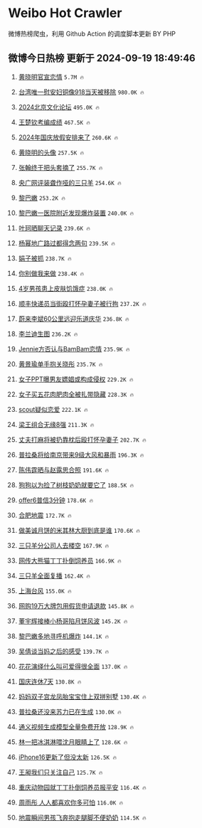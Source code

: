 # Weibo Hot Crawler 



微博热榜爬虫，利用 Github Action 的调度脚本更新 BY PHP 


## 微博今日热榜 更新于 2024-09-19 18:49:46 
1. [黄晓明官宣恋情](https://s.weibo.com/weibo?q=%E9%BB%84%E6%99%93%E6%98%8E%E5%AE%98%E5%AE%A3%E6%81%8B%E6%83%85&t=31&band_rank=1&Refer=top) `5.7M 🔥` 

1. [台湾唯一慰安妇铜像918当天被移除](https://s.weibo.com/weibo?q=%23%E5%8F%B0%E6%B9%BE%E5%94%AF%E4%B8%80%E6%85%B0%E5%AE%89%E5%A6%87%E9%93%9C%E5%83%8F918%E5%BD%93%E5%A4%A9%E8%A2%AB%E7%A7%BB%E9%99%A4%23&t=31&band_rank=2&Refer=top) `980.0K 🔥` 

1. [2024北京文化论坛](https://s.weibo.com/weibo?q=%232024%E5%8C%97%E4%BA%AC%E6%96%87%E5%8C%96%E8%AE%BA%E5%9D%9B%23&t=31&band_rank=3&Refer=top) `495.0K 🔥` 

1. [王楚钦考编成绩](https://s.weibo.com/weibo?q=%23%E7%8E%8B%E6%A5%9A%E9%92%A6%E8%80%83%E7%BC%96%E6%88%90%E7%BB%A9%23&t=31&band_rank=4&Refer=top) `467.5K 🔥` 

1. [2024年国庆放假安排来了](https://s.weibo.com/weibo?q=%232024%E5%B9%B4%E5%9B%BD%E5%BA%86%E6%94%BE%E5%81%87%E5%AE%89%E6%8E%92%E6%9D%A5%E4%BA%86%23&t=31&band_rank=5&Refer=top) `260.6K 🔥` 

1. [黄晓明的头像](https://s.weibo.com/weibo?q=%23%E9%BB%84%E6%99%93%E6%98%8E%E7%9A%84%E5%A4%B4%E5%83%8F%23&t=31&band_rank=6&Refer=top) `257.5K 🔥` 

1. [张翰终于把头套摘了](https://s.weibo.com/weibo?q=%E5%BC%A0%E7%BF%B0%E7%BB%88%E4%BA%8E%E6%8A%8A%E5%A4%B4%E5%A5%97%E6%91%98%E4%BA%86&t=31&band_rank=7&Refer=top) `255.7K 🔥` 

1. [央广网评装聋作哑的三只羊](https://s.weibo.com/weibo?q=%23%E5%A4%AE%E5%B9%BF%E7%BD%91%E8%AF%84%E8%A3%85%E8%81%8B%E4%BD%9C%E5%93%91%E7%9A%84%E4%B8%89%E5%8F%AA%E7%BE%8A%23&t=31&band_rank=8&Refer=top) `254.6K 🔥` 

1. [黎巴嫩](https://s.weibo.com/weibo?q=%E9%BB%8E%E5%B7%B4%E5%AB%A9&t=31&band_rank=9&Refer=top) `253.2K 🔥` 

1. [黎巴嫩一医院附近发现爆炸装置](https://s.weibo.com/weibo?q=%23%E9%BB%8E%E5%B7%B4%E5%AB%A9%E4%B8%80%E5%8C%BB%E9%99%A2%E9%99%84%E8%BF%91%E5%8F%91%E7%8E%B0%E7%88%86%E7%82%B8%E8%A3%85%E7%BD%AE%23&t=31&band_rank=10&Refer=top) `240.0K 🔥` 

1. [叶珂晒聊天记录](https://s.weibo.com/weibo?q=%23%E5%8F%B6%E7%8F%82%E6%99%92%E8%81%8A%E5%A4%A9%E8%AE%B0%E5%BD%95%23&t=31&band_rank=11&Refer=top) `239.6K 🔥` 

1. [杨幂地广路过都得念两句](https://s.weibo.com/weibo?q=%23%E6%9D%A8%E5%B9%82%E5%9C%B0%E5%B9%BF%E8%B7%AF%E8%BF%87%E9%83%BD%E5%BE%97%E5%BF%B5%E4%B8%A4%E5%8F%A5%23&t=31&band_rank=12&Refer=top) `239.5K 🔥` 

1. [娟子被抓](https://s.weibo.com/weibo?q=%E5%A8%9F%E5%AD%90%E8%A2%AB%E6%8A%93&t=31&band_rank=13&Refer=top) `238.7K 🔥` 

1. [你别做我来做](https://s.weibo.com/weibo?q=%23%E4%BD%A0%E5%88%AB%E5%81%9A%E6%88%91%E6%9D%A5%E5%81%9A%23&t=31&band_rank=14&Refer=top) `238.4K 🔥` 

1. [4岁男孩患上皮肤饥饿症](https://s.weibo.com/weibo?q=%234%E5%B2%81%E7%94%B7%E5%AD%A9%E6%82%A3%E4%B8%8A%E7%9A%AE%E8%82%A4%E9%A5%A5%E9%A5%BF%E7%97%87%23&t=31&band_rank=15&Refer=top) `238.0K 🔥` 

1. [顺丰快递员当街殴打怀孕妻子被行拘](https://s.weibo.com/weibo?q=%23%E9%A1%BA%E4%B8%B0%E5%BF%AB%E9%80%92%E5%91%98%E5%BD%93%E8%A1%97%E6%AE%B4%E6%89%93%E6%80%80%E5%AD%95%E5%A6%BB%E5%AD%90%E8%A2%AB%E8%A1%8C%E6%8B%98%23&t=31&band_rank=16&Refer=top) `237.2K 🔥` 

1. [蔚来李斌60公里远迎乐道庆华](https://s.weibo.com/weibo?q=%23%E8%94%9A%E6%9D%A5%E6%9D%8E%E6%96%8C60%E5%85%AC%E9%87%8C%E8%BF%9C%E8%BF%8E%E4%B9%90%E9%81%93%E5%BA%86%E5%8D%8E%23&t=31&band_rank=17&Refer=top) `236.8K 🔥` 

1. [李兰迪生图](https://s.weibo.com/weibo?q=%E6%9D%8E%E5%85%B0%E8%BF%AA%E7%94%9F%E5%9B%BE&t=31&band_rank=18&Refer=top) `236.2K 🔥` 

1. [Jennie方否认与BamBam恋情](https://s.weibo.com/weibo?q=%23Jennie%E6%96%B9%E5%90%A6%E8%AE%A4%E4%B8%8EBamBam%E6%81%8B%E6%83%85%23&t=31&band_rank=19&Refer=top) `235.9K 🔥` 

1. [黄景瑜单手抱关晓彤](https://s.weibo.com/weibo?q=%E9%BB%84%E6%99%AF%E7%91%9C%E5%8D%95%E6%89%8B%E6%8A%B1%E5%85%B3%E6%99%93%E5%BD%A4&t=31&band_rank=20&Refer=top) `235.7K 🔥` 

1. [女子PPT曝男友嫖娼或构成侵权](https://s.weibo.com/weibo?q=%23%E5%A5%B3%E5%AD%90PPT%E6%9B%9D%E7%94%B7%E5%8F%8B%E5%AB%96%E5%A8%BC%E6%88%96%E6%9E%84%E6%88%90%E4%BE%B5%E6%9D%83%23&t=31&band_rank=21&Refer=top) `229.2K 🔥` 

1. [女子买五花肉肥肉全被扎带隐藏](https://s.weibo.com/weibo?q=%23%E5%A5%B3%E5%AD%90%E4%B9%B0%E4%BA%94%E8%8A%B1%E8%82%89%E8%82%A5%E8%82%89%E5%85%A8%E8%A2%AB%E6%89%8E%E5%B8%A6%E9%9A%90%E8%97%8F%23&t=31&band_rank=22&Refer=top) `228.3K 🔥` 

1. [scout疑似恋爱](https://s.weibo.com/weibo?q=%23scout%E7%96%91%E4%BC%BC%E6%81%8B%E7%88%B1%23&t=31&band_rank=23&Refer=top) `222.1K 🔥` 

1. [梁王组合无缘8强](https://s.weibo.com/weibo?q=%23%E6%A2%81%E7%8E%8B%E7%BB%84%E5%90%88%E6%97%A0%E7%BC%988%E5%BC%BA%23&t=31&band_rank=24&Refer=top) `211.3K 🔥` 

1. [丈夫打麻将被扔靠枕后殴打怀孕妻子](https://s.weibo.com/weibo?q=%23%E4%B8%88%E5%A4%AB%E6%89%93%E9%BA%BB%E5%B0%86%E8%A2%AB%E6%89%94%E9%9D%A0%E6%9E%95%E5%90%8E%E6%AE%B4%E6%89%93%E6%80%80%E5%AD%95%E5%A6%BB%E5%AD%90%23&t=31&band_rank=25&Refer=top) `202.7K 🔥` 

1. [普拉桑将给南京带来9级大风和暴雨](https://s.weibo.com/weibo?q=%23%E6%99%AE%E6%8B%89%E6%A1%91%E5%B0%86%E7%BB%99%E5%8D%97%E4%BA%AC%E5%B8%A6%E6%9D%A59%E7%BA%A7%E5%A4%A7%E9%A3%8E%E5%92%8C%E6%9A%B4%E9%9B%A8%23&t=31&band_rank=26&Refer=top) `196.3K 🔥` 

1. [陈伟霆晒与赵露思合照](https://s.weibo.com/weibo?q=%23%E9%99%88%E4%BC%9F%E9%9C%86%E6%99%92%E4%B8%8E%E8%B5%B5%E9%9C%B2%E6%80%9D%E5%90%88%E7%85%A7%23&t=31&band_rank=27&Refer=top) `191.6K 🔥` 

1. [狗狗以为捡了树枝奶奶就要它了](https://s.weibo.com/weibo?q=%E7%8B%97%E7%8B%97%E4%BB%A5%E4%B8%BA%E6%8D%A1%E4%BA%86%E6%A0%91%E6%9E%9D%E5%A5%B6%E5%A5%B6%E5%B0%B1%E8%A6%81%E5%AE%83%E4%BA%86&t=31&band_rank=28&Refer=top) `188.5K 🔥` 

1. [offer6普信3分钟](https://s.weibo.com/weibo?q=offer6%E6%99%AE%E4%BF%A13%E5%88%86%E9%92%9F&t=31&band_rank=29&Refer=top) `178.6K 🔥` 

1. [合肥地震](https://s.weibo.com/weibo?q=%E5%90%88%E8%82%A5%E5%9C%B0%E9%9C%87&t=31&band_rank=30&Refer=top) `172.7K 🔥` 

1. [做美诚月饼的米其林大厨到底是谁](https://s.weibo.com/weibo?q=%23%E5%81%9A%E7%BE%8E%E8%AF%9A%E6%9C%88%E9%A5%BC%E7%9A%84%E7%B1%B3%E5%85%B6%E6%9E%97%E5%A4%A7%E5%8E%A8%E5%88%B0%E5%BA%95%E6%98%AF%E8%B0%81%23&t=31&band_rank=31&Refer=top) `170.6K 🔥` 

1. [三只羊分公司人去楼空](https://s.weibo.com/weibo?q=%23%E4%B8%89%E5%8F%AA%E7%BE%8A%E5%88%86%E5%85%AC%E5%8F%B8%E4%BA%BA%E5%8E%BB%E6%A5%BC%E7%A9%BA%23&t=31&band_rank=32&Refer=top) `167.9K 🔥` 

1. [网传大熊猫丁丁扑倒饲养员](https://s.weibo.com/weibo?q=%23%E7%BD%91%E4%BC%A0%E5%A4%A7%E7%86%8A%E7%8C%AB%E4%B8%81%E4%B8%81%E6%89%91%E5%80%92%E9%A5%B2%E5%85%BB%E5%91%98%23&t=31&band_rank=33&Refer=top) `166.9K 🔥` 

1. [三只羊全面复播](https://s.weibo.com/weibo?q=%23%E4%B8%89%E5%8F%AA%E7%BE%8A%E5%85%A8%E9%9D%A2%E5%A4%8D%E6%92%AD%23&t=31&band_rank=34&Refer=top) `162.4K 🔥` 

1. [上海台风](https://s.weibo.com/weibo?q=%E4%B8%8A%E6%B5%B7%E5%8F%B0%E9%A3%8E&t=31&band_rank=35&Refer=top) `155.0K 🔥` 

1. [网购19万大牌包用假货申请退款](https://s.weibo.com/weibo?q=%23%E7%BD%91%E8%B4%AD19%E4%B8%87%E5%A4%A7%E7%89%8C%E5%8C%85%E7%94%A8%E5%81%87%E8%B4%A7%E7%94%B3%E8%AF%B7%E9%80%80%E6%AC%BE%23&t=31&band_rank=36&Refer=top) `145.8K 🔥` 

1. [董宇辉接棒小杨哥陷月饼风波](https://s.weibo.com/weibo?q=%23%E8%91%A3%E5%AE%87%E8%BE%89%E6%8E%A5%E6%A3%92%E5%B0%8F%E6%9D%A8%E5%93%A5%E9%99%B7%E6%9C%88%E9%A5%BC%E9%A3%8E%E6%B3%A2%23&t=31&band_rank=37&Refer=top) `145.2K 🔥` 

1. [黎巴嫩多地寻呼机爆炸](https://s.weibo.com/weibo?q=%23%E9%BB%8E%E5%B7%B4%E5%AB%A9%E5%A4%9A%E5%9C%B0%E5%AF%BB%E5%91%BC%E6%9C%BA%E7%88%86%E7%82%B8%23&t=31&band_rank=38&Refer=top) `144.1K 🔥` 

1. [吴倩谈当妈之后的感受](https://s.weibo.com/weibo?q=%E5%90%B4%E5%80%A9%E8%B0%88%E5%BD%93%E5%A6%88%E4%B9%8B%E5%90%8E%E7%9A%84%E6%84%9F%E5%8F%97&t=31&band_rank=39&Refer=top) `139.7K 🔥` 

1. [花花演绎什么叫可爱得很全面](https://s.weibo.com/weibo?q=%23%E8%8A%B1%E8%8A%B1%E6%BC%94%E7%BB%8E%E4%BB%80%E4%B9%88%E5%8F%AB%E5%8F%AF%E7%88%B1%E5%BE%97%E5%BE%88%E5%85%A8%E9%9D%A2%23&t=31&band_rank=40&Refer=top) `137.0K 🔥` 

1. [国庆连休7天](https://s.weibo.com/weibo?q=%23%E5%9B%BD%E5%BA%86%E8%BF%9E%E4%BC%917%E5%A4%A9%23&t=31&band_rank=41&Refer=top) `130.8K 🔥` 

1. [妈妈双子宫龙凤胎宝宝住上双拼别墅](https://s.weibo.com/weibo?q=%23%E5%A6%88%E5%A6%88%E5%8F%8C%E5%AD%90%E5%AE%AB%E9%BE%99%E5%87%A4%E8%83%8E%E5%AE%9D%E5%AE%9D%E4%BD%8F%E4%B8%8A%E5%8F%8C%E6%8B%BC%E5%88%AB%E5%A2%85%23&t=31&band_rank=42&Refer=top) `130.4K 🔥` 

1. [普拉桑还没来苏力已在生成](https://s.weibo.com/weibo?q=%23%E6%99%AE%E6%8B%89%E6%A1%91%E8%BF%98%E6%B2%A1%E6%9D%A5%E8%8B%8F%E5%8A%9B%E5%B7%B2%E5%9C%A8%E7%94%9F%E6%88%90%23&t=31&band_rank=43&Refer=top) `130.0K 🔥` 

1. [通义视频生成模型全量免费开放](https://s.weibo.com/weibo?q=%23%E9%80%9A%E4%B9%89%E8%A7%86%E9%A2%91%E7%94%9F%E6%88%90%E6%A8%A1%E5%9E%8B%E5%85%A8%E9%87%8F%E5%85%8D%E8%B4%B9%E5%BC%80%E6%94%BE%23&t=31&band_rank=44&Refer=top) `128.9K 🔥` 

1. [林一把冰淇淋喂沈月眼睛上了](https://s.weibo.com/weibo?q=%E6%9E%97%E4%B8%80%E6%8A%8A%E5%86%B0%E6%B7%87%E6%B7%8B%E5%96%82%E6%B2%88%E6%9C%88%E7%9C%BC%E7%9D%9B%E4%B8%8A%E4%BA%86&t=31&band_rank=45&Refer=top) `128.6K 🔥` 

1. [iPhone16更新了但没太新](https://s.weibo.com/weibo?q=%23iPhone16%E6%9B%B4%E6%96%B0%E4%BA%86%E4%BD%86%E6%B2%A1%E5%A4%AA%E6%96%B0%23&t=31&band_rank=46&Refer=top) `126.5K 🔥` 

1. [王昶我们只关注自己](https://s.weibo.com/weibo?q=%23%E7%8E%8B%E6%98%B6%E6%88%91%E4%BB%AC%E5%8F%AA%E5%85%B3%E6%B3%A8%E8%87%AA%E5%B7%B1%23&t=31&band_rank=47&Refer=top) `125.7K 🔥` 

1. [重庆动物园就丁丁扑倒饲养员报平安](https://s.weibo.com/weibo?q=%23%E9%87%8D%E5%BA%86%E5%8A%A8%E7%89%A9%E5%9B%AD%E5%B0%B1%E4%B8%81%E4%B8%81%E6%89%91%E5%80%92%E9%A5%B2%E5%85%BB%E5%91%98%E6%8A%A5%E5%B9%B3%E5%AE%89%23&t=31&band_rank=48&Refer=top) `116.4K 🔥` 

1. [周雨彤 人人都喜欢你多可怕](https://s.weibo.com/weibo?q=%E5%91%A8%E9%9B%A8%E5%BD%A4%20%E4%BA%BA%E4%BA%BA%E9%83%BD%E5%96%9C%E6%AC%A2%E4%BD%A0%E5%A4%9A%E5%8F%AF%E6%80%95&t=31&band_rank=49&Refer=top) `116.0K 🔥` 

1. [地震瞬间男孩飞奔抱走腿脚不便奶奶](https://s.weibo.com/weibo?q=%23%E5%9C%B0%E9%9C%87%E7%9E%AC%E9%97%B4%E7%94%B7%E5%AD%A9%E9%A3%9E%E5%A5%94%E6%8A%B1%E8%B5%B0%E8%85%BF%E8%84%9A%E4%B8%8D%E4%BE%BF%E5%A5%B6%E5%A5%B6%23&t=31&band_rank=50&Refer=top) `114.5K 🔥` 

